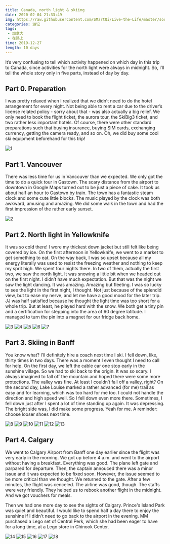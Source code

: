 ```yaml
---
title: Canada, north light & skiing
date: 2020-02-04 21:33:49
img: https://raw.githubusercontent.com/SMartQi/Live-the-Life/master/source/gallery/ca1912/4.jpg
categories: 游记
tags:
 - 加拿大
 - 在路上
time: 2019-12-27
length: 10 days
---
```




It’s very confusing to tell which activity happened on which day in this trip to Canada, since activities for the north light were always in midnight. So, I’ll tell the whole story only in five parts, instead of day by day.

## Part 0. Preparation

I was pretty relaxed when I realized that we didn’t need to do the hotel arrangement for every night. Not being able to rent a car due to the driver’s license related policy - sorry about that - was also actually a big relief. We only need to book the flight ticket, the aurora tour, the SkiBig3 ticket, and two rather less important hotels. Of course, there were other standard preparations such that buying insurance, buying SIM cards, exchanging currency, getting the camera ready, and so on. Oh, we did buy some cool ski equipment beforehand for this trip!

![1](https://raw.githubusercontent.com/SMartQi/Live-the-Life/master/source/gallery/ca1912/1.jpg)

## Part 1. Vancouver

There was less time for us in Vancouver than we expected. We only got the time to do a quick tour in Gastown. The scary distance from the airport to downtown in Google Maps turned out to be just a piece of cake. It took us about half an hour to Gastown by train. The town has a fantastic steam clock and some cute little blocks. The music played by the clock was both awkward, amusing and amazing. We did some walk in the town and had the first impression of the rather early sunset.

![2](https://raw.githubusercontent.com/SMartQi/Live-the-Life/master/source/gallery/ca1912/2.jpg)

## Part 2. North light in Yellowknife

It was so cold there! I wore my thickest down jacket but still felt like being covered by ice. On the first afternoon in Yellowknife, we went to a market to get something to eat. On the way back, I was so upset because all my energy literally was used to resist the freezing weather and nothing to keep my sprit high. We spent four nights there. In two of them, actually the first two, we saw the north light. It was snowing a little bit when we headed out on the first night. I didn’t have much expectation. But that was the night we saw the light dancing. It was amazing. Amazing but fleeting. I was so lucky to see the light in the first night, I thought. Not just because of the splendid view, but to ease my nerve, and let me have a good mood for the later trip. JJ was half satisfied because he thought the light time was too short for a whole trip. But at least, he played hard with the snow. We both get a tiny pin and a certification for stepping into the area of 60 degree latitude. I managed to turn the pin into a magnet for our fridge back home.

![3](https://raw.githubusercontent.com/SMartQi/Live-the-Life/master/source/gallery/ca1912/3.jpg)
![4](https://raw.githubusercontent.com/SMartQi/Live-the-Life/master/source/gallery/ca1912/4.jpg)
![5](https://raw.githubusercontent.com/SMartQi/Live-the-Life/master/source/gallery/ca1912/5.jpg)
![6](https://raw.githubusercontent.com/SMartQi/Live-the-Life/master/source/gallery/ca1912/6.jpg)
![7](https://raw.githubusercontent.com/SMartQi/Live-the-Life/master/source/gallery/ca1912/7.jpg)

## Part 3. Skiing in Banff

You know what? I’ll definitely hire a coach next time I ski. I fell down, like, thirty times in two days. There was a moment I even thought I need to call for help. On the first day, we left the cable car one stop early in the sunshine village. So we had to ski back to the origin. It was so scary. I always imagined to fall off the mountain and hoped there were some more protections. The valley was fine. At least I couldn’t fall off a valley, right? On the second day, Lake Louise marked a rather advanced (for me) trail as easy and for learning, which was too hard for me too. I could not handle the direction and high speed well. So I fell down even more there. Sometimes, I fell down just after I spent a lot of time standing up again. It was depressing. The bright side was, I did make some progress. Yeah for me. A reminder: choose looser shoes next time.

![8](https://raw.githubusercontent.com/SMartQi/Live-the-Life/master/source/gallery/ca1912/8.jpg)
![9](https://raw.githubusercontent.com/SMartQi/Live-the-Life/master/source/gallery/ca1912/9.jpg)
![10](https://raw.githubusercontent.com/SMartQi/Live-the-Life/master/source/gallery/ca1912/10.jpg)
![11](https://raw.githubusercontent.com/SMartQi/Live-the-Life/master/source/gallery/ca1912/11.jpg)
![12](https://raw.githubusercontent.com/SMartQi/Live-the-Life/master/source/gallery/ca1912/12.jpg)
![13](https://raw.githubusercontent.com/SMartQi/Live-the-Life/master/source/gallery/ca1912/13.jpg)

## Part 4. Calgary
We went to Calgary Airport from Banff one day earlier since the flight was very early in the morning. We got up before 4 a.m. and went to the airport without having a breakfast. Everything was good. The plane left gate and parpared for departure. Then, the captain annouced there was a minor issue and it was expected to be fixed soon. However, the issue seemed to be more critical than we thought. We returned to the gate. After a few minutes, the flight was cenceled. The airline was good, though. The staffs were very friendly. They helped us to rebook another flight in the midnight. And we got vouchers for meals.

Then we had one more day to see the sights of Calgary. Prince's Island Park was quiet and beautiful. I would like to spend half a day there to enjoy the sunshine if I didn't need to go back to the airport in the evening. MM purchased a Lego set of Central Perk, which she had been eager to have for a long time, at a Lego store in Chinook Center.

![14](https://raw.githubusercontent.com/SMartQi/Live-the-Life/master/source/gallery/ca1912/14.jpg)
![15](https://raw.githubusercontent.com/SMartQi/Live-the-Life/master/source/gallery/ca1912/15.jpg)
![16](https://raw.githubusercontent.com/SMartQi/Live-the-Life/master/source/gallery/ca1912/16.jpg)
![17](https://raw.githubusercontent.com/SMartQi/Live-the-Life/master/source/gallery/ca1912/17.jpg)
![18](https://raw.githubusercontent.com/SMartQi/Live-the-Life/master/source/gallery/ca1912/18.jpg)